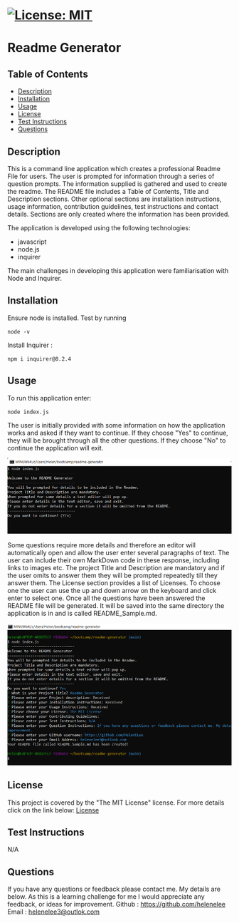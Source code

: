 
  # [![License: MIT](https://img.shields.io/badge/License-MIT-yellow.svg)](https://opensource.org/licenses/MIT)

  # Readme Generator

  ## Table of Contents
 - [Description](#description)
 - [Installation](#installation)
 - [Usage](#usage)
 - [License](#license)
 - [Test Instructions](#test-instructions)
 - [Questions](#questions)
  
  ## Description
  This is a command line application which creates a professional Readme File for users. The user is prompted for information through a series of question prompts. The information supplied is gathered and used to create the readme. The README file includes a Table of Contents, Title and Description sections. Other optional sections are installation instructions, usage information, contribution guidelines, test instructions and contact details. Sections are only created where the information has been provided.

The application is developed using the following technologies:


- javascript
- node.js
- inquirer

The main challenges in developing this application were familiarisation with Node and Inquirer.


  
  ## Installation
  Ensure node is installed. Test by running


```
node -v
```

Install Inquirer :

```
npm i inquirer@8.2.4
```

  
  ## Usage
  To run this application enter:
```
node index.js
```
The user is initially provided with some information on how the application works and asked if they want to continue. If they choose "Yes" to continue, they will be brought through all the other questions. If they choose "No" to continue the application will exit.


![Here is a screenshot of the application instructions.](./utils/images/instructions.png)

Some questions require more details and therefore an editor will automatically open and allow the user enter several paragraphs of text. The user can include their own MarkDown code in these response, including links to images etc. The project Title and Description are mandatory and if the user omits to answer them they will be prompted repeatedly till they answer them. The License section provides a list of Licenses. To choose one the user can use the up and down arrow on the keyboard and click enter to select one. Once all the questions have been answered the README file will be generated. It will be saved into the same directory the application is in and is called README_Sample.md.

![Here is a screenshot of the application after all questions have been answered.](./utils/images/completed.png)

  
  ## License
  This project is covered by the "The MIT License" license.
  For more details click on the link below:
  [License](https://opensource.org/licenses/MIT)
  
  
  ## Test Instructions
  N/A
  
  ## Questions
 If you have any questions or feedback please contact me. My details are below. As this is a learning challenge for me I would appreciate any feedback, or ideas for improvement.
 Github : https://github.com/helenelee Email : helenelee3@outlok.com
  